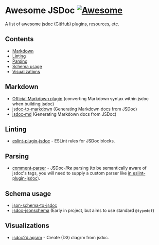 # Awesome JSDoc [![Awesome](https://awesome.re/badge.svg)](https://awesome.re)

A list of awesome [jsdoc](https://jsdoc.app/) ([GitHub](https://github.com/jsdoc/jsdoc)) plugins, resources, etc.

## Contents

- [Markdown](#markdown)
- [Linting](#linting)
- [Parsing](#parsing)
- [Schema usage](#schema-usage)
- [Visualizations](#visualizations)

## Markdown

- [Official Markdown plugin](https://jsdoc.app/plugins-markdown.html) (converting Markdown syntax within jsdoc when building jsdoc)
- [jsdoc-to-markdown](https://github.com/jsdoc2md/jsdoc-to-markdown) (Generating Markdown docs from JSDoc)
- [jsdoc-md](https://github.com/jaydenseric/jsdoc-md) (Generating Markdown docs from JSDoc)

## Linting

- [eslint-plugin-jsdoc](https://github.com/gajus/eslint-plugin-jsdoc) - ESLint rules for JSDoc blocks.

## Parsing

- [comment-parser](https://github.com/syavorsky/comment-parser) - JSDoc-*like* parsing (to be semantically aware of jsdoc's tags, you will need to supply a custom parser like [in eslint-plugin-jsdoc](https://github.com/gajus/eslint-plugin-jsdoc/blob/master/src/iterateJsdoc.js#L28-L85)).

## Schema usage

- [json-schema-to-jsdoc](https://github.com/n3ps/json-schema-to-jsdoc)
- [jsdoc-jsonschema](https://github.com/brettz9/jsdoc-jsonschema) (Early in project, but aims to use standard `@typedef`)

## Visualizations

- [jsdoc2diagram](https://github.com/amcmillan01/jsdoc2diagram) - Create (D3) diagrm from jsdoc.
